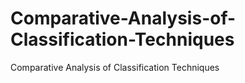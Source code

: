 # Comparative-Analysis-of-Classification-Techniques
Comparative Analysis of Classification Techniques
